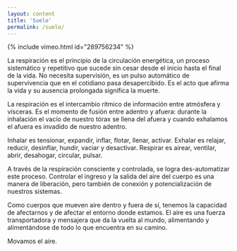 ```yaml
---
layout: content
title: 'Suelo'
permalink: /suelo/
---
```

{% include vimeo.html id="289756234" %}

La respiración es el principio de la circulación energética, un proceso sistemático y repetitivo que sucede sin cesar desde el inicio hasta el final de la vida. No necesita supervisión, es un pulso automático de supervivencia que en el cotidiano pasa desapercibido. Es el acto que afirma la vida y su ausencia prolongada significa la muerte.

La respiración es el intercambio rítmico de información entre atmósfera y vísceras. Es el momento de fusión entre adentro y afuera: durante la inhalación el vacío de nuestro tórax se llena del afuera y cuando exhalamos el afuera es invadido de nuestro adentro.

Inhalar es tensionar, expandir, inflar, flotar, llenar, activar. Exhalar es relajar, reducir, desinflar, hundir, vaciar y desactivar. Respirar es airear, ventilar, abrir, desahogar, circular, pulsar.

A través de la respiración consciente y controlada, se logra des-automatizar este proceso. Controlar el ingreso y la salida del aire del cuerpo es una manera de liberación, pero también de conexión y potencialización de nuestros sistemas.

Como cuerpos que mueven aire dentro y fuera de sí, tenemos la capacidad de afectarnos y de afectar el entorno donde estamos. El aire es una fuerza transportadora y mensajera que da la vuelta al mundo, alimentando y alimentándose de todo lo que encuentra en su camino.

Movamos el aire.
